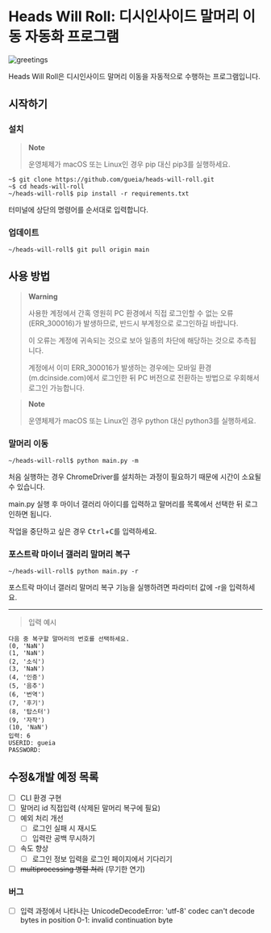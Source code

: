 # Heads Will Roll: 디시인사이드 말머리 이동 자동화 프로그램
![greetings](https://github.com/github/docs/actions/workflows/greetings.yml/badge.svg)

Heads Will Roll은 디시인사이드 말머리 이동을 자동적으로 수행하는 프로그램입니다.

## 시작하기
### 설치
> __Note__
> 
> 운영체제가 macOS 또는 Linux인 경우 pip 대신 pip3를 실행하세요.

```
~$ git clone https://github.com/gueia/heads-will-roll.git
~$ cd heads-will-roll
~/heads-will-roll$ pip install -r requirements.txt
```

터미널에 상단의 명령어를 순서대로 입력합니다.

### 업데이트
```
~/heads-will-roll$ git pull origin main 
```

## 사용 방법
> __Warning__
> 
> 사용한 계정에서 간혹 영원히 PC 환경에서 직접 로그인할 수 없는 오류(ERR_300016)가 발생하므로, 반드시 부계정으로 로그인하길 바랍니다.
> 
> 이 오류는 계정에 귀속되는 것으로 보아 일종의 차단에 해당하는 것으로 추측됩니다.
> 
> 계정에서 이미 ERR_300016가 발생하는 경우에는 모바일 환경(m.dcinside.com)에서 로그인한 뒤 PC 버전으로 전환하는 방법으로 우회해서 로그인 가능합니다.

> __Note__
> 
> 운영체제가 macOS 또는 Linux인 경우 python 대신 python3를 실행하세요.
### 말머리 이동
```
~/heads-will-roll$ python main.py -m
```

처음 실행하는 경우 ChromeDriver를 설치하는 과정이 필요하기 때문에 시간이 소요될 수 있습니다.

main.py 실행 후 마이너 갤러리 아이디를 입력하고 말머리를 목록에서 선택한 뒤 로그인하면 됩니다.

작업을 중단하고 싶은 경우 <kbd>Ctrl</kbd>+<kbd>C</kbd>를 입력하세요.

### 포스트락 마이너 갤러리 말머리 복구
```
~/heads-will-roll$ python main.py -r
```

포스트락 마이너 갤러리 말머리 복구 기능을 실행하려면 파라미터 값에 -r을 입력하세요.
***

> 입력 예시
```
다음 중 복구할 말머리의 번호를 선택하세요.
(0, 'NaN')
(1, 'NaN')
(2, '소식')
(3, 'NaN')
(4, '인증')
(5, '음추')
(6, '번역')
(7, '후기')
(8, '탑스터')
(9, '자작')
(10, 'NaN')
입력: 6
USERID: gueia
PASSWORD: 
```

## 수정&개발 예정 목록
* [ ] CLI 환경 구현
* [ ] 말머리 id 직접입력 (삭제된 말머리 복구에 필요)
* [ ] 예외 처리 개선
  * [ ] 로그인 실패 시 재시도
  * [ ] 입력란 공백 무시하기
* [ ] 속도 향상
  * [ ] 로그인 정보 입력을 로그인 페이지에서 기다리기
* [ ] <s>multiprocessing 병렬 처리</s> (무기한 연기)
### 버그
* [ ] 입력 과정에서 나타나는 UnicodeDecodeError: 'utf-8' codec can't decode bytes in position 0-1: invalid continuation byte


